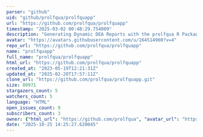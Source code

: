 ```yaml
---
parser: "github"
uid: "github/prolfqua/prolfquapp"
url: "https://github.com/prolfqua/prolfquapp"
timestamp: "2025-03-02 00:48:29.754009"
description: "Generating Dynamic DEA Reports with the prolfqua R Package"
avatar: "https://avatars.githubusercontent.com/u/164514960?v=4"
repo_url: "https://github.com/prolfqua/prolfquapp"
name: "prolfquapp"
full_name: "prolfqua/prolfquapp"
html_url: "https://github.com/prolfqua/prolfquapp"
created_at: "2023-05-19T12:21:31Z"
updated_at: "2025-02-20T17:57:11Z"
clone_url: "https://github.com/prolfqua/prolfquapp.git"
size: 80971
stargazers_count: 5
watchers_count: 5
language: "HTML"
open_issues_count: 9
subscribers_count: 3
owner: {"html_url": "https://github.com/prolfqua", "avatar_url": "https://avatars.githubusercontent.com/u/164514960?v=4", "login": "prolfqua", "type": "Organization"}
date: "2025-10-25 14:25:27.620045"
---
```

